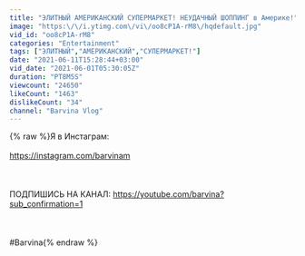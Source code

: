 ```yaml
---
title: "ЭЛИТНЫЙ АМЕРИКАНСКИЙ СУПЕРМАРКЕТ! НЕУДАЧНЫЙ ШОППИНГ в Америке!"
image: "https:\/\/i.ytimg.com\/vi\/oo8cP1A-rM8\/hqdefault.jpg"
vid_id: "oo8cP1A-rM8"
categories: "Entertainment"
tags: ["ЭЛИТНЫЙ","АМЕРИКАНСКИЙ","СУПЕРМАРКЕТ!"]
date: "2021-06-11T15:28:44+03:00"
vid_date: "2021-06-01T05:30:05Z"
duration: "PT8M5S"
viewcount: "24650"
likeCount: "1463"
dislikeCount: "34"
channel: "Barvina Vlog"
---
```

{% raw %}Я в Инстаграм:<br /><br /><a rel="nofollow" target="blank" href="https://instagram.com/barvinam">https://instagram.com/barvinam</a><br /><br /><br /><br />ПОДПИШИСЬ НА КАНАЛ: <a rel="nofollow" target="blank" href="https://youtube.com/barvina?sub_confirmation=1">https://youtube.com/barvina?sub_confirmation=1</a><br /><br /><br /><br />#Barvina{% endraw %}
